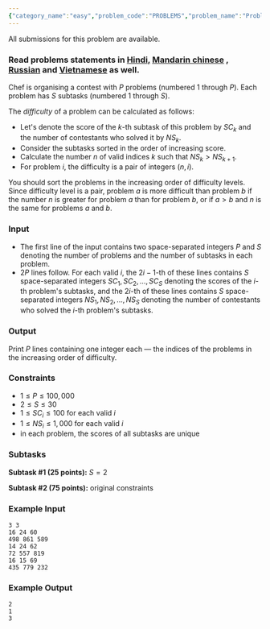 ```yaml
---
{"category_name":"easy","problem_code":"PROBLEMS","problem_name":"Problem Sort","languages_supported":{"0":"C","1":"CPP14","2":"JAVA","3":"PYTH","4":"PYTH 3.6","5":"PYPY","6":"CS2","7":"PAS fpc","8":"PAS gpc","9":"RUBY","10":"PHP","11":"GO","12":"NODEJS","13":"HASK","14":"rust","15":"SCALA","16":"swift","17":"D","18":"PERL","19":"FORT","20":"WSPC","21":"ADA","22":"CAML","23":"ICK","24":"BF","25":"ASM","26":"CLPS","27":"PRLG","28":"ICON","29":"SCM qobi","30":"PIKE","31":"ST","32":"NICE","33":"LUA","34":"BASH","35":"NEM","36":"LISP sbcl","37":"LISP clisp","38":"SCM guile","39":"JS","40":"ERL","41":"TCL","42":"kotlin","43":"PERL6","44":"TEXT","45":"SCM chicken","46":"PYP3","47":"CLOJ","48":"COB","49":"FS"},"max_timelimit":2,"source_sizelimit":50000,"problem_author":"vidyut_1","problem_tester":null,"date_added":"15-06-2018","tags":{"0":"aug18","1":"easy","2":"likecs","3":"sorting","4":"vidyut_1","5":"vidyut_1"},"editorial_url":"https://discuss.codechef.com/problems/PROBLEMS","time":{"view_start_date":1534152605,"submit_start_date":1534152605,"visible_start_date":1534152605,"end_date":1735669800},"is_direct_submittable":false,"layout":"problem"}
---
```

<span class="solution-visible-txt">All submissions for this problem are available.</span><h3>Read problems statements in <a href="http://www.codechef.com/download/translated/AUG18/hindi/PROBLEMS.pdf" target="_blank">Hindi,</a>
<a href="http://www.codechef.com/download/translated/AUG18/mandarin/PROBLEMS.pdf" target="_blank">Mandarin chinese</a>
, <a href="http://www.codechef.com/download/translated/AUG18/russian/PROBLEMS.pdf" target="_blank">Russian</a> and <a href="http://www.codechef.com/download/translated/AUG18/vietnamese/PROBLEMS.pdf" target="_blank">Vietnamese</a> as well.</h3>

Chef is organising a contest with $P$ problems (numbered $1$ through $P$). Each problem has $S$ subtasks (numbered $1$ through $S$).

The *difficulty* of a problem can be calculated as follows:
- Let's denote the score of the $k$-th subtask of this problem by $SC_k$ and the number of contestants who solved it by $NS_k$.
- Consider the subtasks sorted in the order of increasing score.
- Calculate the number $n$ of valid indices $k$ such that $NS_k > NS_{k + 1}$.
- For problem $i$, the difficulty is a pair of integers $(n, i)$.

You should sort the problems in the increasing order of difficulty levels. Since difficulty level is a pair, problem $a$ is more difficult than problem $b$ if the number $n$ is greater for problem $a$ than for problem $b$, or if $a \gt b$ and $n$ is the same for problems $a$ and $b$.

### Input
- The first line of the input contains two space-separated integers $P$ and $S$ denoting the number of problems and the number of subtasks in each problem.
- $2P$ lines follow. For each valid $i$, the $2i-1$-th of these lines contains $S$ space-separated integers $SC_1, SC_2, \dots, SC_S$ denoting the scores of the $i$-th problem's subtasks, and the $2i$-th of these lines contains $S$ space-separated integers $NS_1, NS_2, \dots, NS_S$ denoting the number of contestants who solved the $i$-th problem's subtasks.

### Output
Print $P$ lines containing one integer each — the indices of the problems in the increasing order of difficulty.

### Constraints
- $1 \le P \le 100,000$
- $2 \le S \le 30$
- $1 \le SC_i \le 100$ for each valid $i$
- $1 \le NS_i \le 1,000$ for each valid $i$
- in each problem, the scores of all subtasks are unique

### Subtasks
**Subtask #1 (25 points):** $S = 2$

**Subtask #2 (75 points):** original constraints

### Example Input
```
3 3
16 24 60
498 861 589
14 24 62
72 557 819
16 15 69
435 779 232
```

### Example Output
```
2
1
3
```
